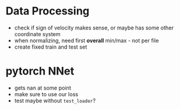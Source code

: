 # Data Processing
- check if sign of velocity makes sense, or maybe has some other coordinate system
- when normalizing, need first __overall__ min/max - not per file
- create fixed train and test set

# pytorch NNet
- gets nan at some point
- make sure to use our loss
-  test maybe without `test_loader`?